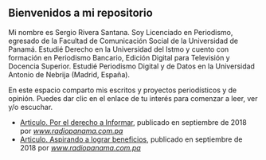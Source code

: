 ## Bienvenidos a mi repositorio

Mi nombre es Sergio Rivera Santana. Soy Licenciado en Periodismo, egresado de la Facultad de Comunicación Social de la Universidad de Panamá. Estudié Derecho en la Universidad del Istmo y cuento con formación en Periodismo Bancario, Edición Digital para Televisión y Docencia Superior. Estudié Periodismo Digital y de Datos en la Universidad Antonio de Nebrija (Madrid, España).

En este espacio comparto mis escritos y proyectos periodísticos y de opinión. Puedes dar clic en el enlace de tu interés para comenzar a leer, ver y/o escuchar.

+ [Articulo. Por el derecho a Informar](articulo1.md), publicado en septiembre de 2018 por _www.radiopanama.com.pa_
+ [Articulo. Aspirando a lograr beneficios](articulo2.md), publicado en septiembre de 2018 por _www.radiopanama.com.pa_
